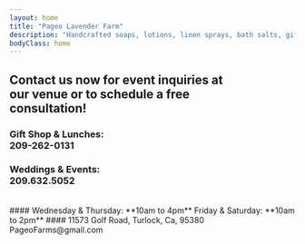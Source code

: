 ```yaml
---
layout: home
title: "Pageo Lavender Farm"
description: "Handcrafted soaps, lotions, linen sprays, bath salts, gift boxes, baskets and other unique items."
bodyClass: home
---
```


## Contact us now for event inquiries at<br>our venue or to schedule a free<br>consultation!
    
### Gift Shop & Lunches:<br>209-262-0131

### Weddings & Events:<br>209.632.5052

<br>
#### Wednesday & Thursday: **10am to 4pm** 
Friday & Saturday: **10am to 2pm**
#### 11573 Golf Road, Turlock, Ca, 95380<br>PageoFarms@gmail.com

## <br>
